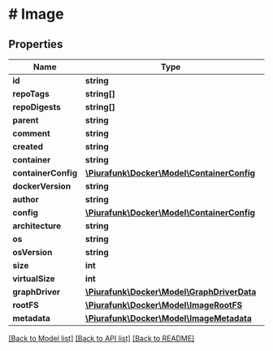 # # Image

## Properties

Name | Type | Description | Notes
------------ | ------------- | ------------- | -------------
**id** | **string** |  | 
**repoTags** | **string[]** |  | [optional] 
**repoDigests** | **string[]** |  | [optional] 
**parent** | **string** |  | 
**comment** | **string** |  | 
**created** | **string** |  | 
**container** | **string** |  | 
**containerConfig** | [**\Piurafunk\Docker\Model\ContainerConfig**](ContainerConfig.md) |  | [optional] 
**dockerVersion** | **string** |  | 
**author** | **string** |  | 
**config** | [**\Piurafunk\Docker\Model\ContainerConfig**](ContainerConfig.md) |  | [optional] 
**architecture** | **string** |  | 
**os** | **string** |  | 
**osVersion** | **string** |  | [optional] 
**size** | **int** |  | 
**virtualSize** | **int** |  | 
**graphDriver** | [**\Piurafunk\Docker\Model\GraphDriverData**](GraphDriverData.md) |  | 
**rootFS** | [**\Piurafunk\Docker\Model\ImageRootFS**](ImageRootFS.md) |  | 
**metadata** | [**\Piurafunk\Docker\Model\ImageMetadata**](ImageMetadata.md) |  | [optional] 

[[Back to Model list]](../../README.md#documentation-for-models) [[Back to API list]](../../README.md#documentation-for-api-endpoints) [[Back to README]](../../README.md)


